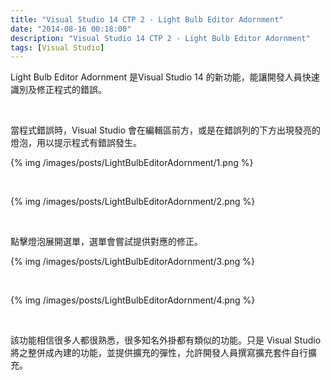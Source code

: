 ```yaml
---
title: "Visual Studio 14 CTP 2 - Light Bulb Editor Adornment"
date: "2014-08-16 00:18:00"
description: "Visual Studio 14 CTP 2 - Light Bulb Editor Adornment"
tags: [Visual Studio]
---
```



Light Bulb Editor Adornment 是Visual Studio 14 的新功能，能讓開發人員快速識別及修正程式的錯誤。  

<!-- More -->

<br/>

當程式錯誤時，Visual Studio 會在編輯區前方，或是在錯誤列的下方出現發亮的燈泡，用以提示程式有錯誤發生。  

{% img /images/posts/LightBulbEditorAdornment/1.png %}

<br/>

{% img /images/posts/LightBulbEditorAdornment/2.png %}

<br/>

點擊燈泡展開選單，選單會嘗試提供對應的修正。  

{% img /images/posts/LightBulbEditorAdornment/3.png %}

<br/>

{% img /images/posts/LightBulbEditorAdornment/4.png %}

<br/>

該功能相信很多人都很熟悉，很多知名外掛都有類似的功能。只是 Visual Studio 將之整併成內建的功能，並提供擴充的彈性，允許開發人員撰寫擴充套件自行擴充。
